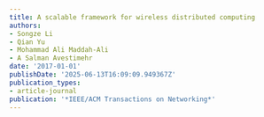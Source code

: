 ```yaml
---
title: A scalable framework for wireless distributed computing
authors:
- Songze Li
- Qian Yu
- Mohammad Ali Maddah-Ali
- A Salman Avestimehr
date: '2017-01-01'
publishDate: '2025-06-13T16:09:09.949367Z'
publication_types:
- article-journal
publication: '*IEEE/ACM Transactions on Networking*'
---
```


